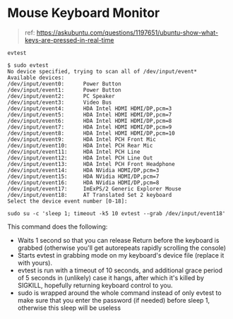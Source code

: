 # Mouse Keyboard Monitor

> ref: https://askubuntu.com/questions/1197651/ubuntu-show-what-keys-are-pressed-in-real-time

`evtest`

```
$ sudo evtest
No device specified, trying to scan all of /dev/input/event*
Available devices:
/dev/input/event0:      Power Button
/dev/input/event1:      Power Button
/dev/input/event2:      PC Speaker
/dev/input/event3:      Video Bus
/dev/input/event4:      HDA Intel HDMI HDMI/DP,pcm=3
/dev/input/event5:      HDA Intel HDMI HDMI/DP,pcm=7
/dev/input/event6:      HDA Intel HDMI HDMI/DP,pcm=8
/dev/input/event7:      HDA Intel HDMI HDMI/DP,pcm=9
/dev/input/event8:      HDA Intel HDMI HDMI/DP,pcm=10
/dev/input/event9:      HDA Intel PCH Front Mic
/dev/input/event10:     HDA Intel PCH Rear Mic
/dev/input/event11:     HDA Intel PCH Line
/dev/input/event12:     HDA Intel PCH Line Out
/dev/input/event13:     HDA Intel PCH Front Headphone
/dev/input/event14:     HDA NVidia HDMI/DP,pcm=3
/dev/input/event15:     HDA NVidia HDMI/DP,pcm=7
/dev/input/event16:     HDA NVidia HDMI/DP,pcm=8
/dev/input/event17:     ImExPS/2 Generic Explorer Mouse
/dev/input/event18:     AT Translated Set 2 keyboard
Select the device event number [0-18]:
```

```
sudo su -c 'sleep 1; timeout -k5 10 evtest --grab /dev/input/event18'
```

This command does the following:

- Waits 1 second so that you can release Return before the keyboard is grabbed (otherwise you'll get autorepeats rapidly scrolling the console)
- Starts evtest in grabbing mode on my keyboard's device file (replace it with yours).
- evtest is run with a timeout of 10 seconds, and additional grace period of 5 seconds in (unlikely) case it hangs, after which it's killed by SIGKILL, hopefully returning keyboard control to you.
- sudo is wrapped around the whole command instead of only evtest to make sure that you enter the password (if needed) before sleep 1, otherwise this sleep will be useless

